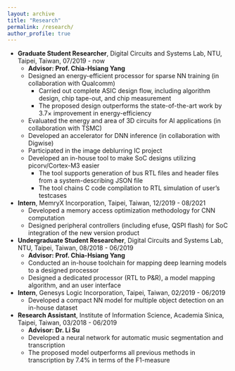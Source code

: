 ```yaml
---
layout: archive
title: "Research"
permalink: /research/
author_profile: true
---
```


* **Graduate Student Researcher**, Digital Circuits and Systems Lab, NTU, Taipei, Taiwan, 07/2019 - now
  * __Advisor: Prof. Chia-Hsiang Yang__
  * Designed an energy-efficient processor for sparse NN training (in collaboration with Qualcomm)
    * Carried out complete ASIC design flow, including algorithm design, chip tape-out, and chip measurement
    * The proposed design outperforms the state-of-the-art work by 3.7$\times$ improvement in energy-efficiency
  * Evaluated the energy and area of 3D circuits for AI applications (in collaboration with TSMC)
  * Developed an accelerator for DNN inference (in collaboration with Digwise)
  * Participated in the image deblurring IC project
  * Developed an in-house tool to make SoC designs utilizing picorv/Cortex-M3 easier
    * The tool supports generation of bus RTL files and header files from a system-describing JSON file
    * The tool chains C code compilation to RTL simulation of user’s testcases
* **Intern**, MemryX Incorporation, Taipei, Taiwan, 12/2019 - 08/2021
  * Developed a memory access optimization methodology for CNN computation
  * Designed peripheral controllers (including efuse, QSPI flash) for SoC integration of the new version product
* **Undergraduate Student Researcher**, Digital Circuits and Systems Lab, NTU, Taipei, Taiwan, 08/2018 - 06/2019
  * __Advisor: Prof. Chia-Hsiang Yang__
  * Conducted an in-house toolchain for mapping deep learning models to a designed processor
  * Designed a dedicated processor (RTL to P&R), a model mapping algorithm, and an user interface
* **Intern**, Genesys Logic Incorporation, Taipei, Taiwan, 02/2019 - 06/2019
  * Developed a compact NN model for multiple object detection on an in-house dataset
* **Research Assistant**, Institute of Information Science, Academia Sinica, Taipei, Taiwan, 03/2018 - 06/2019
  * __Advisor: Dr. Li Su__
  * Developed a neural network for automatic music segmentation and transcription
  * The proposed model outperforms all previous methods in transcription by 7.4% in terms of the F1-measure

<!--
{% include base_path %}

{% for post in site.teaching reversed %}
  {% include archive-single.html %}
{% endfor %}
-->